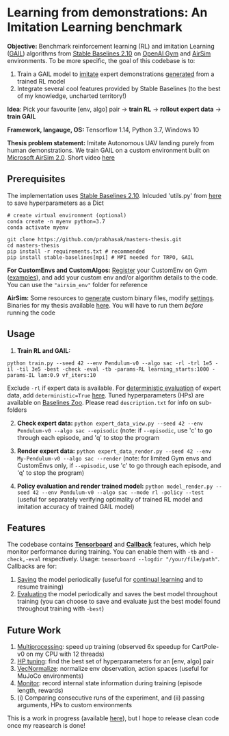 Learning from demonstrations: An Imitation Learning benchmark
==========================
**Objective:** Benchmark reinforcement learning (RL) and imitation Learning ([GAIL](https://arxiv.org/pdf/1606.03476.pdf)) algorithms from [Stable Baselines 2.10](https://stable-baselines.readthedocs.io/en/master/index.html) on [OpenAI Gym](https://gym.openai.com/) and [AirSim](https://microsoft.github.io/AirSim/) environments. To be more specific, the goal of this codebase is to:
1. Train a GAIL model to <ins>imitate</ins> expert demonstrations <ins>generated</ins> from a trained RL model
2. Integrate several cool features provided by Stable Baselines (to the best of my knowledge, uncharted territory!)

**Idea**: Pick your favourite [env, algo] pair -> **train RL** -> **rollout expert data** -> **train GAIL**

**Framework, langauge, OS:** Tensorflow 1.14, Python 3.7, Windows 10

**Thesis problem statement:** Imitate Autonomous UAV landing purely from human demonstrations. We train GAIL on a custom environment built on [Microsoft AirSim 2.0](https://microsoft.github.io/AirSim/). Short video [here](https://www.youtube.com/watch?v=oj4y8GOq4gk&feature=youtu.be)

Prerequisites
-------------
The implementation uses [Stable Baselines 2.10](https://stable-baselines.readthedocs.io/en/master/guide/install.html). Inlcuded 'utils.py' from [here](https://github.com/araffin/rl-baselines-zoo) to save hyperparameters as a Dict

```
# create virtual environment (optional)
conda create -n myenv python=3.7
conda activate myenv

git clone https://github.com/prabhasak/masters-thesis.git
cd masters-thesis
pip install -r requirements.txt # recommended
pip install stable-baselines[mpi] # MPI needed for TRPO, GAIL
```

**For CustomEnvs and CustomAlgos:** [Register](https://medium.com/@apoddar573/making-your-own-custom-environment-in-gym-c3b65ff8cdaa) your CustomEnv on Gym ([examples](https://github.com/openai/gym/blob/master/gym/envs/__init__.py)), and add your custom env and/or algorithm details to the code. You can use the ``"airsim_env"`` folder for reference

**AirSim:** Some resources to [generate](https://microsoft.github.io/AirSim/build_windows/) custom binary files, modify [settings](https://microsoft.github.io/AirSim/settings/). Binaries for my thesis available [here](https://drive.google.com/drive/folders/1PFYkOlqb0DLcVoSsaSNGZVJif1VGeGuK?usp=sharing). You will have to run them _before_ running the code


Usage
-------------
1. **Train RL and GAIL:**

``python train.py --seed 42 --env Pendulum-v0 --algo sac -rl -trl 1e5 -il -til 3e5 -best -check -eval -tb -params-RL learning_starts:1000 -params-IL lam:0.9 vf_iters:10``

<!-- Verify reproducibility: (i) 70/100 successful experts with (mean, std) = (-152.93, 84.02) or (-149.43, 79.70), and 
ii) 54/100 or 43/100 successful episodes on GAIL policy evaluation with (mean, std) = (-193.65, 105.68) or (-216.51, 132.16) -->

Exclude ``-rl`` if expert data is available. For [deterministic evaluation](https://github.com/hill-a/stable-baselines/issues/929#issuecomment-655319112) of expert data, add ``deterministic=True`` [here](https://github.com/hill-a/stable-baselines/blob/master/stable_baselines/gail/dataset/record_expert.py#L120). Tuned hyperparameters (HPs) are available on [Baselines Zoo](https://github.com/araffin/rl-baselines-zoo/tree/master/hyperparams). Please read ``description.txt`` for info on sub-folders

2. **Check expert data:** ``python expert_data_view.py --seed 42 --env Pendulum-v0 --algo sac --episodic`` (note: if ``--episodic``, use 'c' to go through each episode, and 'q' to stop the program

3. **Render expert data:** ``python expert_data_render.py --seed 42 --env My-Pendulum-v0 --algo sac --render`` (note: for limited Gym envs and CustomEnvs only, if ``--episodic``, use 'c' to go through each episode, and 'q' to stop the program)

4. **Policy evaluation and render trained model:** ``python model_render.py --seed 42 --env Pendulum-v0 --algo sac --mode rl -policy --test`` (useful for separately verifying optimality of trained RL model and imitation accuracy of trained GAIL model)

<!-- To hide expert data info (keys, shape), you will have to comment [this](https://github.com/hill-a/stable-baselines/blob/master/stable_baselines/gail/dataset/record_expert.py#L173) out -->

Features
-------------
The codebase contains **[Tensorboard](https://stable-baselines.readthedocs.io/en/master/guide/tensorboard.html)** and **[Callback](https://stable-baselines.readthedocs.io/en/master/guide/callbacks.html)** features, which help monitor performance during training. You can enable them with ``-tb`` and ``-check,-eval`` respectively. Usage: ``tensorboard --logdir "/your/file/path"``. Callbacks are for:
1. [Saving](https://stable-baselines.readthedocs.io/en/master/guide/callbacks.html#checkpointcallback) the model periodically (useful for [continual learning](https://stable-baselines.readthedocs.io/en/master/guide/examples.html#continual-learning) and to resume training)
2. [Evaluating](https://stable-baselines.readthedocs.io/en/master/guide/callbacks.html#evalcallback) the model periodically and saves the best model throughout training (you can choose to save and evaluate just the best model found throughout training with ``-best``)

Future Work
-------------
1. [Multiprocessing](https://stable-baselines.readthedocs.io/en/master/guide/vec_envs.html#subprocvecenv): speed up training (observed 6x speedup for CartPole-v0 on my CPU with 12 threads)
2. [HP tuning](https://stable-baselines.readthedocs.io/en/master/guide/rl_zoo.html): find the best set of hyperparameters for an [env, algo] pair
3. [VecNormalize](https://stable-baselines.readthedocs.io/en/master/guide/vec_envs.html#vecnormalize): normalize env observation, action spaces (useful for MuJoCo environments)
4. [Monitor](https://stable-baselines.readthedocs.io/en/master/common/monitor.html): record internal state information during training (episode length, rewards)
5. (i) Comparing consecutive runs of the experiment, and (ii) passing arguments, HPs to custom environments

This is a work in progress (available [here](https://github.com/prabhasak/reproducibility)), but I hope to release clean code once my reasearch is done!
